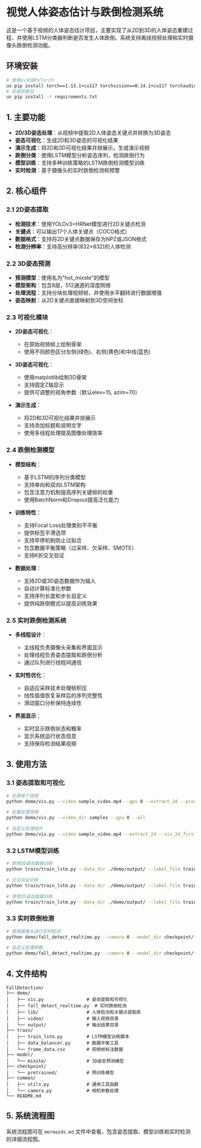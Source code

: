 # 视觉人体姿态估计与跌倒检测系统

这是一个基于视频的人体姿态估计项目，主要实现了从2D到3D的人体姿态重建过程，并使用LSTM分类器判断是否发生人体跌倒。系统支持离线视频处理和实时摄像头跌倒检测功能。

## 环境安装

```bash
# 使用uv安装PyTorch
uv pip install torch==1.13.1+cu117 torchvision==0.14.1+cu117 torchaudio==0.13.1 --extra-index-url https://download.pytorch.org/whl/cu117
# 安装依赖包
uv pip install -r requirements.txt
```

## 1. 主要功能

- **2D/3D姿态处理**：从视频中提取2D人体姿态关键点并转换为3D姿态
- **姿态可视化**：生成2D和3D姿态的可视化结果
- **演示生成**：将2D和3D可视化结果并排展示，生成演示视频
- **跌倒分类**：使用LSTM模型分析姿态序列，检测跌倒行为
- **模型训练**：支持多种训练策略的LSTM跌倒检测模型训练
- **实时检测**：基于摄像头的实时跌倒检测和预警

## 2. 核心组件

### 2.1 2D姿态提取

- **检测技术**：使用YOLOv3+HRNet模型进行2D关键点检测
- **关键点**：可以输出17个人体关键点（COCO格式）
- **数据格式**：支持将2D关键点数据保存为NPZ或JSON格式
- **检测分辨率**：支持高分辨率(832×832)的人体检测

### 2.2 3D姿态预测

- **预测模型**：使用名为"hot_mixste"的模型
- **模型架构**：包含8层，512通道的深度网络
- **处理流程**：支持分块处理视频帧，并使用水平翻转进行数据增强
- **姿态映射**：从2D关键点直接映射到3D空间坐标

### 2.3 可视化模块

- **2D姿态可视化**：
  - 在原始视频帧上绘制骨架
  - 使用不同颜色区分左侧(绿色)、右侧(黄色)和中线(蓝色)
   
- **3D姿态可视化**：
  - 使用matplotlib绘制3D骨架
  - 支持固定Z轴显示
  - 提供可调整的视角参数（默认elev=15, azim=70）

- **演示生成**：
  - 将2D和3D可视化结果并排展示
  - 支持添加标题和说明文字
  - 使用多线程处理提高图像处理效率

### 2.4 跌倒检测模型

- **模型结构**：
  - 基于LSTM的序列分类模型
  - 支持单向和双向LSTM架构
  - 包含注意力机制提高序列关键帧的权重
  - 使用BatchNorm和Dropout提高泛化能力

- **训练特性**：
  - 支持Focal Loss处理类别不平衡
  - 提供标签平滑选项
  - 支持早停机制防止过拟合
  - 包含数据平衡策略（过采样、欠采样、SMOTE）
  - 支持K折交叉验证

- **数据处理**：
  - 支持2D或3D姿态数据作为输入
  - 自动计算标准化参数
  - 支持序列长度和步长自定义
  - 提供纯跌倒模式以提高训练效果

### 2.5 实时跌倒检测系统

- **多线程设计**：
  - 主线程负责摄像头采集和界面显示
  - 处理线程负责姿态提取和跌倒分析
  - 通过队列进行线程间通信

- **实时性优化**：
  - 自适应采样技术处理帧积压
  - 线性插值恢复采样后的序列完整性
  - 滑动窗口分析保持连续性

- **界面显示**：
  - 实时显示跌倒状态和概率
  - 显示系统运行状态信息
  - 支持保存检测结果视频

## 3. 使用方法

### 3.1 姿态提取和可视化

```bash
# 处理单个视频
python demo/vis.py --video sample_video.mp4 --gpu 0 --extract_2d --predict_3d --vis_2d --vis_3d --gen_demo --gen_video

# 批量处理视频
python demo/vis.py --video_dir samples --gpu 0 --all

# 自定义处理组件
python demo/vis.py --video sample_video.mp4 --extract_2d --vis_2d_first --gpu 0
```

### 3.2 LSTM模型训练

```bash
# 使用3D姿态数据训练
python train/train_lstm.py --data_dir ./demo/output/ --label_file train/frame_data.csv --pose_type 3d --lstm_bi --batch_size 16 --num_epochs 80

# 交叉验证训练
python train/train_lstm.py --data_dir ./demo/output/ --label_file train/frame_data.csv --n_splits 5 --balance_strategy smote --target_ratio 1.0 --lstm_bi

# 使用2D姿态数据训练
python train/train_lstm.py --data_dir ./demo/output/ --label_file train/frame_data.csv --pose_type 2d --batch_size 32 --num_epochs 100
```

### 3.3 实时跌倒检测

```bash
# 使用摄像头进行实时检测
python demo/fall_detect_realtime.py --camera 0 --model_dir checkpoint/fall_detection_lstm/best_model --gpu 0

# 自定义处理参数
python demo/fall_detect_realtime.py --camera 0 --model_dir checkpoint/fall_detection_lstm/best_model --buffer_size 150 --overlap_ratio 0.2 --max_pending_frames 300 --sampling_rate 0.6
```

## 4. 文件结构

```
FallDetection/
├── demo/
│   ├── vis.py                # 姿态提取和可视化
│   ├── fall_detect_realtime.py  # 实时跌倒检测
│   ├── lib/                  # 人体检测和关键点提取库
│   ├── video/                # 输入视频目录
│   └── output/               # 输出结果目录
├── train/
│   ├── train_lstm.py         # LSTM模型训练脚本
│   ├── data_balancer.py      # 数据平衡工具
│   └── frame_data.csv        # 视频帧标注数据
├── model/
│   └── mixste/               # 3D姿态预测模型
├── checkpoint/
│   └── pretrained/           # 预训练模型
├── common/
│   ├── utils.py              # 通用工具函数
│   └── camera.py             # 相机参数处理
└── README.md
```

## 5. 系统流程图

系统流程图可在 `mermaids.md` 文件中查看，包含姿态提取、模型训练和实时检测的详细流程图。
